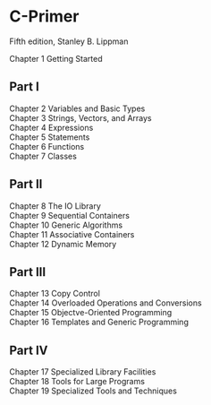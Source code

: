 # C-Primer
Fifth edition, Stanley B. Lippman


Chapter 1 Getting Started

## Part I
Chapter 2 Variables and Basic Types\
Chapter 3 Strings, Vectors, and Arrays\
Chapter 4 Expressions\
Chapter 5 Statements\
Chapter 6 Functions\
Chapter 7 Classes

## Part II
Chapter 8 The IO Library\
Chapter 9 Sequential Containers\
Chapter 10 Generic Algorithms\
Chapter 11 Associative Containers\
Chapter 12 Dynamic Memory

## Part III
Chapter 13 Copy Control\
Chapter 14 Overloaded Operations and Conversions\
Chapter 15 Objectve-Oriented Programming\
Chapter 16 Templates and Generic Programming

## Part IV
Chapter 17 Specialized Library Facilities\
Chapter 18 Tools for Large Programs\
Chapter 19 Specialized Tools and Techniques
